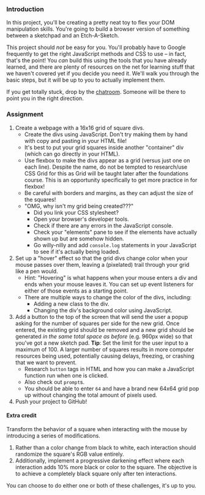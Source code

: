 ### Introduction

In this project, you'll be creating a pretty neat toy to flex your DOM manipulation skills. You're going to build a browser version of something between a sketchpad and an Etch-A-Sketch.

This project should *not* be easy for you. You'll probably have to Google frequently to get the right JavaScript methods and CSS to use – in fact, that's the point! You *can* build this using the tools that you have already learned, and there are plenty of resources on the net for learning stuff that we haven't covered yet if you decide you need it. We'll walk you through the basic steps, but it will be up to you to actually implement them.

If you get totally stuck, drop by the [chatroom](https://discord.com/channels/505093832157691914). Someone will be there to point you in the right direction.

### Assignment

<div class="lesson-content__panel" markdown="1">



1. Create a webpage with a 16x16 grid of square divs.
    - Create the divs using JavaScript. Don't try making them by hand with copy and pasting in your HTML file!
    - It's best to put your grid squares inside another "container" div \(which can go directly in your HTML\).
    - Use flexbox to make the divs appear as a grid \(versus just one on each line\). Despite the name, do not be tempted to research/use CSS Grid for this as Grid will be taught later after the foundations course. This is an opportunity specifically to get more practice in for flexbox!
    - Be careful with borders and margins, as they can adjust the size of the squares!
    - "OMG, why isn't my grid being created???"
        - Did you link your CSS stylesheet?
        - Open your browser's developer tools.
        - Check if there are any errors in the JavaScript console.
        - Check your "elements" pane to see if the elements have actually shown up but are somehow hidden.
        - Go willy-nilly and add  `console.log` statements in your JavaScript to see if it's actually being loaded.
1. Set up a "hover" effect so that the grid divs change color when your mouse passes over them, leaving a \(pixelated\) trail through your grid like a pen would.
    - Hint: "Hovering" is what happens when your mouse enters a div and ends when your mouse leaves it. You can set up event listeners for either of those events as a starting point.
    - There are multiple ways to change the color of the divs, including:
        - Adding a new class to the div.
        - Changing the div's background color using JavaScript.
1. Add a button to the top of the screen that will send the user a popup asking for the number of squares per side for the new grid. Once entered, the existing grid should be removed and a new grid should be generated *in the same total space as before* \(e.g. 960px wide\) so that you've got a new sketch pad. **Tip**: Set the limit for the user input to a maximum of 100. A larger number of squares results in more computer resources being used, potentially causing delays, freezing, or crashing that we want to prevent.
    - Research `button` tags in HTML and how you can make a JavaScript function run when one is clicked.
    - Also check out `prompt`s.
    - You should be able to enter `64` and have a brand new 64x64 grid pop up without changing the total amount of pixels used.
1. Push your project to GitHub!

#### Extra credit

Transform the behavior of a square when interacting with the mouse by introducing a series of modifications.

1. Rather than a color change from black to white, each interaction should randomize the square's RGB value entirely.
1. Additionally, implement a progressive darkening effect where each interaction adds 10% more black or color to the square. The objective is to achieve a completely black square only after ten interactions.

You can choose to do either one or both of these challenges, it's up to you.
</div>
